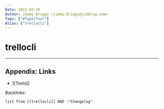 ```yaml
---
Date: 2022-03-26
Author: Jimmy Briggs <jimmy.briggs@jimbrig.com>
Tags: ["#Type/Tool"]
Alias: ["trellocli"]
---
```


# trellocli

***

## Appendix: Links

- [[Tools]]

*Backlinks:*

```dataview
list from [[trellocli]] AND -"Changelog"
```